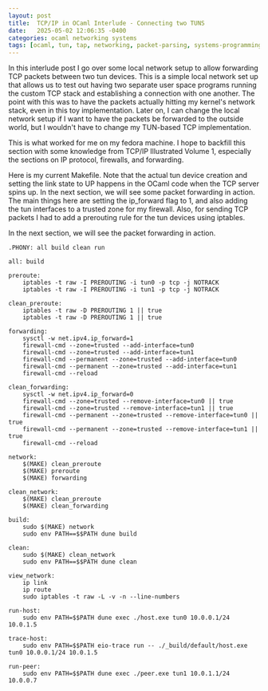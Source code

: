 ```yaml
---
layout: post
title:  TCP/IP in OCaml Interlude - Connecting two TUNS
date:   2025-05-02 12:06:35 -0400
categories: ocaml networking systems
tags: [ocaml, tun, tap, networking, packet-parsing, systems-programming]
---
```


In this interlude post I go over some local network setup to allow forwarding TCP packets between two tun devices. This is a simple local network set up that allows us to test out having two separate user space programs running the custom TCP stack and establishing a connection with one another. The point with this was to have the packets actually hitting my kernel's network stack, even in this toy implementation. Later on, I can change the local network setup if I want to have the packets be forwarded to the outside world, but I wouldn't have to change my TUN-based TCP implementation. 

This is what worked for me on my fedora machine. I hope to backfill this section with some knowledge from TCP/IP Illustrated Volume 1, especially the sections on IP protocol, firewalls, and forwarding. 

Here is my current Makefile. Note that the actual tun device creation and setting the link state to UP happens in the OCaml code when the TCP server spins up. In the next section, we will see some packet forwarding in action. The main things here are setting the ip_forward flag to 1, and also adding the tun interfaces to a trusted zone for my firewall. Also, for sending TCP packets I had to add a prerouting rule for the tun devices using iptables. 

In the next section, we will see the packet forwarding in action. 

```make
.PHONY: all build clean run

all: build

preroute: 
	iptables -t raw -I PREROUTING -i tun0 -p tcp -j NOTRACK
	iptables -t raw -I PREROUTING -i tun1 -p tcp -j NOTRACK

clean_preroute:
	iptables -t raw -D PREROUTING 1 || true
	iptables -t raw -D PREROUTING 1 || true

forwarding: 
	sysctl -w net.ipv4.ip_forward=1
	firewall-cmd --zone=trusted --add-interface=tun0
	firewall-cmd --zone=trusted --add-interface=tun1
	firewall-cmd --permanent --zone=trusted --add-interface=tun0
	firewall-cmd --permanent --zone=trusted --add-interface=tun1
	firewall-cmd --reload

clean_forwarding:
	sysctl -w net.ipv4.ip_forward=0
	firewall-cmd --zone=trusted --remove-interface=tun0 || true
	firewall-cmd --zone=trusted --remove-interface=tun1 || true
	firewall-cmd --permanent --zone=trusted --remove-interface=tun0 || true
	firewall-cmd --permanent --zone=trusted --remove-interface=tun1 || true
	firewall-cmd --reload

network:
	$(MAKE) clean_preroute
	$(MAKE) preroute
	$(MAKE) forwarding

clean_network:
	$(MAKE) clean_preroute
	$(MAKE) clean_forwarding

build:
	sudo $(MAKE) network
	sudo env PATH==$$PATH dune build

clean:
	sudo $(MAKE) clean_network
	sudo env PATH==$$PATH dune clean

view_network:
	ip link
	ip route
	sudo iptables -t raw -L -v -n --line-numbers

run-host:
	sudo env PATH=$$PATH dune exec ./host.exe tun0 10.0.0.1/24 10.0.1.5

trace-host: 
	sudo env PATH=$$PATH eio-trace run -- ./_build/default/host.exe tun0 10.0.0.1/24 10.0.1.5

run-peer:
	sudo env PATH=$$PATH dune exec ./peer.exe tun1 10.0.1.1/24 10.0.0.7

```
